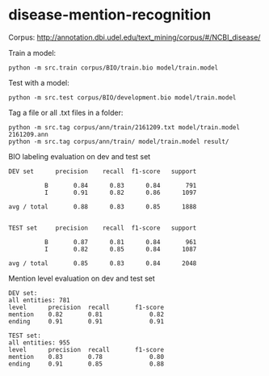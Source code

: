 # disease-mention-recognition
Corpus: http://annotation.dbi.udel.edu/text_mining/corpus/#/NCBI_disease/

Train a model:
```
python -m src.train corpus/BIO/train.bio model/train.model
```

Test with a model: 
```
python -m src.test corpus/BIO/development.bio model/train.model
```

Tag a file or all .txt files in a folder:
```
python -m src.tag corpus/ann/train/2161209.txt model/train.model 2161209.ann
python -m src.tag corpus/ann/train/ model/train.model result/
```

BIO labeling evaluation on dev and test set
```
DEV set      precision    recall  f1-score   support

          B       0.84      0.83      0.84       791
          I       0.91      0.82      0.86      1097

avg / total       0.88      0.83      0.85      1888


TEST set     precision    recall  f1-score   support

          B       0.87      0.81      0.84       961
          I       0.82      0.85      0.84      1087

avg / total       0.85      0.83      0.84      2048
```

Mention level evaluation on dev and test set
```
DEV set:
all entities: 781
level      precision  recall       f1-score
mention    0.82       0.81             0.82
ending     0.91       0.91             0.91

TEST set:
all entities: 955
level      precision  recall       f1-score
mention    0.83       0.78             0.80
ending     0.91       0.85             0.88

```
